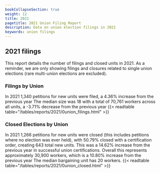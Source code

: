 ```yaml
---
bookCollapseSection: true
weight: 12
title: 2021
pagetitle: 2021 Union Filing Report
description: Data on union election filings in 2021
keywords: union filings
---
```


## 2021 filings

This report details the number of filings and closed units in 2021. As a reminder, we are only showing filings and closures related to single union elections (rare multi-union elections are excluded).

### Filings by Union
In 2021 1,340 petitions for new units were filed, a 4.36% increase from the previous year The median size was 18 with a total of 70,761 workers across all units, a -3.71% decrease from the previous year
{{< readtable table="/tables/reports/2021/0union_filings.html" >}}

### Closed Elections by Union
In 2021 1,266 petitions for new units were closed (this includes petitions where no election was ever held), with 50.79% closed with a certification order, creating 643 total new units. This was a 14.62% increase from the previous year in successful union certifications. Overall this represents approximately 30,900 workers, which is a 10.80% increase from the previous year The median bargaining unit has 20 workers.
{{< readtable table="/tables/reports/2021/0union_closed.html" >}}
